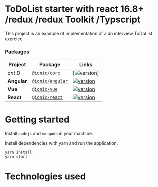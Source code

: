 # ToDoList starter with react 16.8+ /redux /redux Toolkit /Typscript

This project is an example of implementation of a an interview ToDoList exercice

### Packages

| Project | Package | Links |
| ------- | ------- | ------- |
| *ant D* | [`@ionic/core`](https://www.npmjs.com/package/antd) |[![version](https://img.shields.io/npm/v/@ionic/angular/latest.svg)]
| **Angular** | [`@ionic/angular`](https://www.npmjs.com/package/@ionic/angular) | [![version](https://img.shields.io/npm/v/@ionic/angular/latest.svg)](https://www.npmjs.com/package/@ionic/angular) | [`README.md`](angular/README.md)
| **Vue** | [`@ionic/vue`](https://www.npmjs.com/package/@ionic/vue) | [![version](https://img.shields.io/npm/v/@ionic/vue/latest.svg)](https://www.npmjs.com/package/@ionic/vue) | [`README.md`](packages/vue/README.md)
| **React** | [`@ionic/react`](https://www.npmjs.com/package/@ionic/react) | [![version](https://img.shields.io/npm/v/@ionic/react/latest.svg)](https://www.npmjs.com/package/@ionic/react) | [`README.md`](packages/react/README.md)

# Getting started

Install `nodejs` and `mongodb` in your machine.

Install dependencies with yarn and run the application:

```
yarn install
yarn start
```

# Technologies used 

